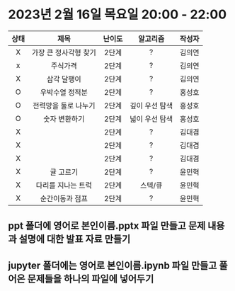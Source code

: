 # 2023년 2월 16일 목요일 20:00 - 22:00

|상태|제목|난이도|알고리즘|작성자  
|:---:|:---:|:---:|:---:|:---:|  
|X|가장 큰 정사각형 찾기|2단계|?|김의연  
|x|주식가격|2단계|?|김의연  
|X|삼각 달팽이|2단계|?|김의연  
|O|우박수열 정적분|2단계|?|홍성호
|O|전력망을 둘로 나누기|2단계|깊이 우선 탐색|홍성호
|O|숫자 변환하기|2단계|넓이 우선 탐색|홍성호
|X| |2단계|?|김대겸
|X| |2단계|?|김대겸  
|X| |2단계|?|김대겸  
|X|귤 고르기|2단계|?|윤민혁
|X|다리를 지나는 트럭|2단계|스텍/큐|윤민혁
|X|순간이동과 점프|2단계|?|윤민혁

## ppt 폴더에 영어로 본인이름.pptx 파일 만들고 문제 내용과 설명에 대한 발표 자료 만들기
## jupyter 폴더에는 영어로 본인이름.ipynb 파일 만들고 풀어온 문제들을 하나의 파일에 넣어두기
